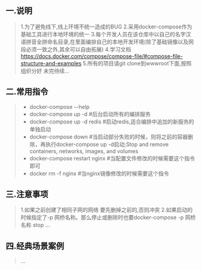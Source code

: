 ## 一.说明

> 1.为了避免线下,线上环境不统一造成的BUG
> 2.采用docker-compose作为基础工具进行本地环境的统一
> 3.每个开发人员在该仓库中以自己的名字汉语拼音全拼命名目录,在里面编排自己的本地开发环境(除了基础镜像以及网段必须一致之外,其余可以自由拓展)
> 4.学习文档 https://docs.docker.com/compose/compose-file/#compose-file-structure-and-examples
> 5.所有的项目请git clone到wwwroot下面,按照组织分好
> 未完待续...
   
## 二.常用指令

> * docker-compose  --help
> * docker-compose up -d         #后台启动所有的编排服务
> * docker-compose up -d  redis  #启动redis,适合编排中追加的新服务的单独启动
> * docker-compose down          #当启动部分失败的时候，则将之前的容器删除，再执行docker-compose up -d启动;Stop and remove containers, networks, images, and volumes
> * docker-compose  restart nginx #当配置文件修改的时候需要这个指令即可
> * docker rm -f     nginx        #当nginx镜像修改的时候需要这个指令

## 三.注意事项

> 1.如果之前创建了相同子网的网络 要先删掉之前的,否则冲突
> 2.如果启动的时候指定了-p 网桥名称。那么停止或删除时也要docker-compose -p 网桥名称 stop
> ...

## 四.经典场景案例
> ...






